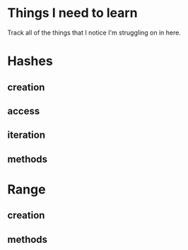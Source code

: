 # Things I need to learn
Track all of the things that I notice I'm struggling on in here.

# Hashes
## creation
## access
## iteration
## methods

# Range
## creation
## methods